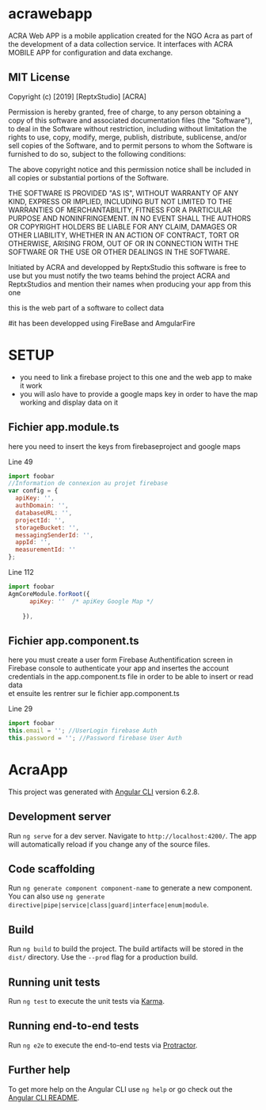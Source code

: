 # acrawebapp
ACRA Web APP is a mobile application created for the NGO Acra as part of the development of a data collection service. It interfaces with ACRA MOBILE APP for configuration and data exchange. 

## MIT License

Copyright (c) [2019] [ReptxStudio] [ACRA]

Permission is hereby granted, free of charge, to any person obtaining a copy
of this software and associated documentation files (the "Software"), to deal
in the Software without restriction, including without limitation the rights
to use, copy, modify, merge, publish, distribute, sublicense, and/or sell
copies of the Software, and to permit persons to whom the Software is
furnished to do so, subject to the following conditions:

The above copyright notice and this permission notice shall be included in all
copies or substantial portions of the Software.

THE SOFTWARE IS PROVIDED "AS IS", WITHOUT WARRANTY OF ANY KIND, EXPRESS OR
IMPLIED, INCLUDING BUT NOT LIMITED TO THE WARRANTIES OF MERCHANTABILITY,
FITNESS FOR A PARTICULAR PURPOSE AND NONINFRINGEMENT. IN NO EVENT SHALL THE
AUTHORS OR COPYRIGHT HOLDERS BE LIABLE FOR ANY CLAIM, DAMAGES OR OTHER
LIABILITY, WHETHER IN AN ACTION OF CONTRACT, TORT OR OTHERWISE, ARISING FROM,
OUT OF OR IN CONNECTION WITH THE SOFTWARE OR THE USE OR OTHER DEALINGS IN THE
SOFTWARE.

Initiated by ACRA 
and developped by ReptxStudio
this software is free to use but you must notify the two teams behind the project ACRA and ReptxStudios 
and mention their names when producing your app from this one

this is the web part of a software to collect data 

#it has been developped using FireBase and AmgularFire
# SETUP
  - you need to link a firebase project to this one and the web app to make it work 
  - you will aslo have to provide a google maps key in order to have the map working and display data on it  
## Fichier app.module.ts
here you need to insert the keys from firebaseproject and google maps

Line 49

```javascript
import foobar
//Information de connexion au projet firebase
var config = {
  apiKey: '',
  authDomain: '',
  databaseURL: '',
  projectId: '',
  storageBucket: '',
  messagingSenderId: '',
  appId: '',
  measurementId: ''
};
```


Line 112
```javascript
import foobar
AgmCoreModule.forRoot({
      apiKey: ''  /* apiKey Google Map */
    
    }),
```




## Fichier app.component.ts
here you must create a user form Firebase Authentification screen in Firebase console 
to authenticate your app and insertes the account credentials in the app.component.ts 
file in order to be able to insert or read data  
 et ensuite les rentrer sur le fichier 
app.component.ts


Line 29
```javascript
import foobar
this.email = ''; //UserLogin firebase Auth
this.password = ''; //Password firebase User Auth
```


# AcraApp

This project was generated with [Angular CLI](https://github.com/angular/angular-cli) version 6.2.8.

## Development server

Run `ng serve` for a dev server. Navigate to `http://localhost:4200/`. The app will automatically reload if you change any of the source files.

## Code scaffolding

Run `ng generate component component-name` to generate a new component. You can also use `ng generate directive|pipe|service|class|guard|interface|enum|module`.

## Build

Run `ng build` to build the project. The build artifacts will be stored in the `dist/` directory. Use the `--prod` flag for a production build.

## Running unit tests

Run `ng test` to execute the unit tests via [Karma](https://karma-runner.github.io).

## Running end-to-end tests

Run `ng e2e` to execute the end-to-end tests via [Protractor](http://www.protractortest.org/).

## Further help

To get more help on the Angular CLI use `ng help` or go check out the [Angular CLI README](https://github.com/angular/angular-cli/blob/master/README.md).





